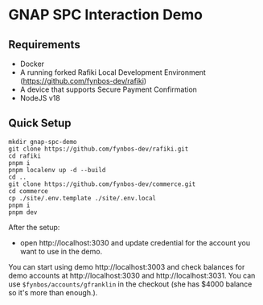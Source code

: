 # GNAP SPC Interaction Demo

## Requirements
- Docker
- A running forked Rafiki Local Development Environment (https://github.com/fynbos-dev/rafiki)
- A device that supports Secure Payment Confirmation
- NodeJS v18

## Quick Setup
```
mkdir gnap-spc-demo
git clone https://github.com/fynbos-dev/rafiki.git
cd rafiki
pnpm i
pnpm localenv up -d --build
cd ..
git clone https://github.com/fynbos-dev/commerce.git
cd commerce
cp ./site/.env.template ./site/.env.local
pnpm i
pnpm dev
```
After the setup: 

- open http://localhost:3030 and update credential for the account you want to use in the demo.

You can start using demo http://localhost:3003 and check balances for demo accounts at http://localhost:3030 and http://localhost:3031. You can use `$fynbos/accounts/gfranklin` in the checkout (she has $4000 balance so it's more than enough.).
